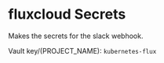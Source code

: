# fluxcloud Secrets

Makes the secrets for the slack webhook.

Vault key/(PROJECT_NAME): `kubernetes-flux`
